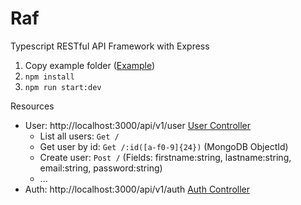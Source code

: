 # Raf
Typescript RESTful API Framework with Express

1. Copy example folder ([Example](https://github.com/marck1391/rest-api-framework/tree/master/example))
2. `npm install`
3. `npm run start:dev`


Resources
- User: http://localhost:3000/api/v1/user [User Controller](https://github.com/marck1391/rest-api-framework/blob/master/example/Users.controller.ts)
  - List all users: `Get /`
  - Get user by id: `Get /:id([a-f0-9]{24})` (MongoDB ObjectId)
  - Create user: `Post /` (Fields: firstname:string, lastname:string, email:string, password:string)
  - ...
- Auth: http://localhost:3000/api/v1/auth [Auth Controller](https://github.com/marck1391/rest-api-framework/blob/master/example/Auth.controller.ts)
